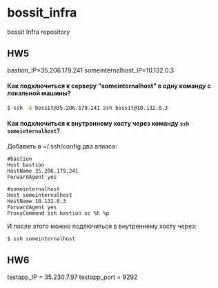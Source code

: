 # bossit_infra
bossit Infra repository

## HW5

bastion_IP=35.206.179.241
someinternalhost_IP=10.132.0.3 

#### Как подключиться к серверу "someinternalhost" в одну команду с локальной машины?

```bash
$ ssh -A bossit@35.206.179.241 ssh bossit@10.132.0.3
```

#### Как подключиться к внутреннему хосту через команду `ssh someinternalhost`?

Добавить в ~/.ssh/config два алиаса:
```
#bastion
Host bastion
HostName 35.206.179.241
ForwardAgent yes

#someinternalhost
Host someinternalhost
HostName 10.132.0.3
ForwardAgent yes
ProxyCommand ssh bastion nc %h %p
```

И после этого можно подлючиться в внутреннему хосту через:

```bash
$ ssh someinternalhost
```


## HW6

testapp_IP = 35.230.7.97
testapp_port = 9292

